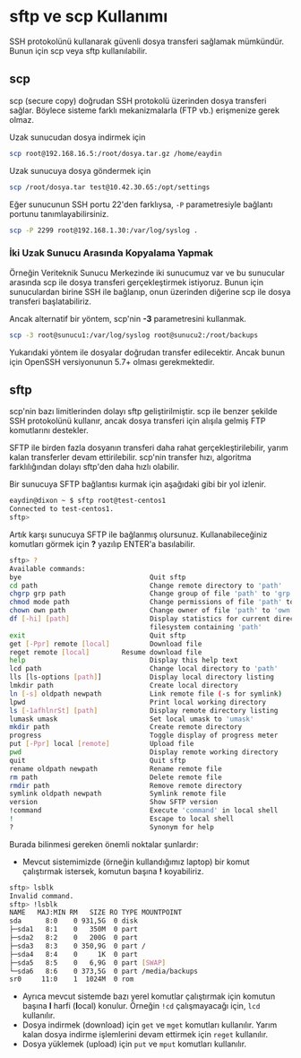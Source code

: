 # sftp ve scp Kullanımı

SSH protokolünü kullanarak güvenli dosya transferi sağlamak mümkündür. Bunun için scp veya sftp kullanılabilir.

## scp

scp (secure copy) doğrudan SSH protokolü üzerinden dosya transferi sağlar. Böylece sisteme farklı mekanizmalarla (FTP vb.) erişmenize gerek olmaz.

Uzak sunucudan dosya indirmek için

```bash
scp root@192.168.16.5:/root/dosya.tar.gz /home/eaydin
```

Uzak sunucuya dosya göndermek için

```bash
scp /root/dosya.tar test@10.42.30.65:/opt/settings
```

Eğer sunucunun SSH portu 22'den farklıysa, ```-P``` parametresiyle bağlantı portunu tanımlayabilirsiniz.

```bash
scp -P 2299 root@192.168.1.30:/var/log/syslog .
```

### İki Uzak Sunucu Arasında Kopyalama Yapmak

Örneğin Veriteknik Sunucu Merkezinde iki sunucumuz var ve bu sunucular arasında scp ile dosya transferi gerçekleştirmek istiyoruz. Bunun için sunuculardan birine SSH ile bağlanıp, onun üzerinden diğerine scp ile dosya transferi başlatabiliriz.

Ancak alternatif bir yöntem, scp'nin **-3** parametresini kullanmak.

```bash
scp -3 root@sunucu1:/var/log/syslog root@sunucu2:/root/backups
```

Yukarıdaki yöntem ile dosyalar doğrudan transfer edilecektir. Ancak bunun için OpenSSH versiyonunun 5.7+ olması gerekmektedir.

## sftp

scp'nin bazı limitlerinden dolayı sftp geliştirilmiştir. scp ile benzer şekilde SSH protokolünü kullanır, ancak dosya transferi için alışıla gelmiş FTP komutlarını destekler.

SFTP ile birden fazla dosyanın transferi daha rahat gerçekleştirilebilir, yarım kalan transferler devam ettirilebilir. scp'nin transfer hızı, algoritma farklılığından dolayı sftp'den daha hızlı olabilir.

Bir sunucuya SFTP bağlantısı kurmak için aşağıdaki gibi bir yol izlenir.

```bash
eaydin@dixon ~ $ sftp root@test-centos1
Connected to test-centos1.
sftp> 
```

Artık karşı sunucuya SFTP ile bağlanmış olursunuz. Kullanabileceğiniz komutları görmek için **?** yazılıp ENTER'a basılabilir.

```bash
sftp> ?
Available commands:
bye                                Quit sftp
cd path                            Change remote directory to 'path'
chgrp grp path                     Change group of file 'path' to 'grp'
chmod mode path                    Change permissions of file 'path' to 'mode'
chown own path                     Change owner of file 'path' to 'own'
df [-hi] [path]                    Display statistics for current directory or
                                   filesystem containing 'path'
exit                               Quit sftp
get [-Ppr] remote [local]          Download file
reget remote [local]		Resume download file
help                               Display this help text
lcd path                           Change local directory to 'path'
lls [ls-options [path]]            Display local directory listing
lmkdir path                        Create local directory
ln [-s] oldpath newpath            Link remote file (-s for symlink)
lpwd                               Print local working directory
ls [-1afhlnrSt] [path]             Display remote directory listing
lumask umask                       Set local umask to 'umask'
mkdir path                         Create remote directory
progress                           Toggle display of progress meter
put [-Ppr] local [remote]          Upload file
pwd                                Display remote working directory
quit                               Quit sftp
rename oldpath newpath             Rename remote file
rm path                            Delete remote file
rmdir path                         Remove remote directory
symlink oldpath newpath            Symlink remote file
version                            Show SFTP version
!command                           Execute 'command' in local shell
!                                  Escape to local shell
?                                  Synonym for help
```

Burada bilinmesi gereken önemli noktalar şunlardır:

* Mevcut sistemimizde (örneğin kullandığımız laptop) bir komut çalıştırmak istersek, komutun başına **!** koyabiliriz.

 
```bash
sftp> lsblk
Invalid command.
sftp> !lsblk
NAME   MAJ:MIN RM   SIZE RO TYPE MOUNTPOINT
sda      8:0    0 931,5G  0 disk 
├─sda1   8:1    0   350M  0 part 
├─sda2   8:2    0   200G  0 part 
├─sda3   8:3    0 350,9G  0 part /
├─sda4   8:4    0     1K  0 part 
├─sda5   8:5    0   6,9G  0 part [SWAP]
└─sda6   8:6    0 373,5G  0 part /media/backups
sr0     11:0    1  1024M  0 rom
```

* Ayrıca mevcut sistemde bazı yerel komutlar çalıştırmak için komutun başına **l** harfi (**l**ocal) konulur. Örneğin ```!cd``` çalışmayacağı için, ```lcd``` kullanılır.
* Dosya indirmek (download) için ```get``` ve ```mget``` komutları kullanılır. Yarım kalan dosya indirme işlemlerini devam ettirmek için ```reget``` kullanılır.
* Dosya yüklemek (upload) için ```put``` ve ```mput``` komutları kullanılır.
